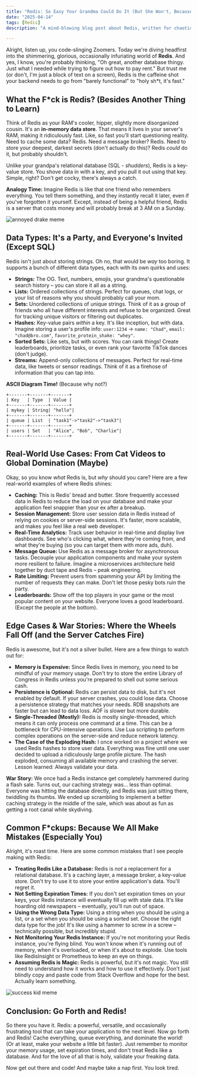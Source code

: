 ```yaml
---
title: "Redis: So Easy Your Grandma Could Do It (But She Won't, Because She's Busy Battling AI)"
date: "2025-04-14"
tags: [Redis]
description: "A mind-blowing blog post about Redis, written for chaotic Gen Z engineers who probably skim everything anyway."

---
```


Alright, listen up, you code-slinging Zoomers. Today we're diving headfirst into the shimmering, glorious, occasionally infuriating world of **Redis**. And yes, I know, you're probably thinking, "Oh great, another database thingy. Just what I needed while trying to figure out how to pay rent." But trust me (or don't, I'm just a block of text on a screen), Redis is the caffeine shot your backend needs to go from "barely functional" to "holy sh*t, it's fast."

## What the F*ck is Redis? (Besides Another Thing to Learn)

Think of Redis as your RAM's cooler, hipper, slightly more disorganized cousin. It's an **in-memory data store**. That means it lives in your server's RAM, making it ridiculously fast. Like, so fast you'll start questioning reality. Need to cache some data? Redis. Need a message broker? Redis. Need to store your deepest, darkest secrets (don't actually do this)? Redis *could* do it, but probably shouldn't.

Unlike your grandpa's relational database (SQL - *shudders*), Redis is a key-value store. You shove data in with a key, and you pull it out using that key. Simple, right? Don't get cocky, there's always a catch.

**Analogy Time:** Imagine Redis is like that one friend who remembers everything. You tell them something, and they instantly recall it later, even if you've forgotten it yourself. Except, instead of being a helpful friend, Redis is a server that costs money and will probably break at 3 AM on a Sunday.

![annoyed drake meme](https://i.imgflip.com/30b5mx.jpg)

## Data Types: It's a Party, and Everyone's Invited (Except SQL)

Redis isn't just about storing strings. Oh no, that would be *way* too boring. It supports a bunch of different data types, each with its own quirks and uses:

*   **Strings:** The OG. Text, numbers, emojis, your grandma's questionable search history – you can store it all as a string.
*   **Lists:** Ordered collections of strings. Perfect for queues, chat logs, or your list of reasons why you should probably call your mom.
*   **Sets:** Unordered collections of unique strings. Think of it as a group of friends who all have different interests and refuse to be organized. Great for tracking unique visitors or filtering out duplicates.
*   **Hashes:** Key-value pairs *within* a key. It's like inception, but with data. Imagine storing a user's profile info: `user:1234` -> `name: "Chad"`, `email: "chad@bro.com"`, `favorite_protein_shake: "whey"`.
*   **Sorted Sets:** Like sets, but with scores. You can rank things! Create leaderboards, prioritize tasks, or even rank your favorite TikTok dances (don't judge).
*   **Streams:** Append-only collections of messages. Perfect for real-time data, like tweets or sensor readings. Think of it as a firehose of information that you can tap into.

**ASCII Diagram Time!** (Because why not?)

```
+-------+-------+-------+
| Key   | Type  | Value |
+-------+-------+-------+
| mykey | String| "hello"|
+-------+-------+-------+
| queue | List  | "task1"->"task2"->"task3"|
+-------+-------+-------+
| users | Set   | "Alice", "Bob", "Charlie"|
+-------+-------+-------+
```

## Real-World Use Cases: From Cat Videos to Global Domination (Maybe)

Okay, so you know *what* Redis is, but *why* should you care? Here are a few real-world examples of where Redis shines:

*   **Caching:** This is Redis' bread and butter. Store frequently accessed data in Redis to reduce the load on your database and make your application feel snappier than your ex after a breakup.
*   **Session Management:** Store user session data in Redis instead of relying on cookies or server-side sessions. It's faster, more scalable, and makes you feel like a real web developer.
*   **Real-Time Analytics:** Track user behavior in real-time and display live dashboards. See who's clicking what, where they're coming from, and what they're buying (so you can target them with more ads, duh).
*   **Message Queue:** Use Redis as a message broker for asynchronous tasks. Decouple your application components and make your system more resilient to failure. Imagine a microservices architecture held together by duct tape and Redis – peak engineering.
*   **Rate Limiting:** Prevent users from spamming your API by limiting the number of requests they can make. Don't let those pesky bots ruin the party.
*   **Leaderboards:** Show off the top players in your game or the most popular content on your website. Everyone loves a good leaderboard. (Except the people at the bottom).

## Edge Cases & War Stories: Where the Wheels Fall Off (and the Server Catches Fire)

Redis is awesome, but it's not a silver bullet. Here are a few things to watch out for:

*   **Memory is Expensive:** Since Redis lives in memory, you need to be mindful of your memory usage. Don't try to store the entire Library of Congress in Redis unless you're prepared to shell out some serious cash.
*   **Persistence is Optional:** Redis can persist data to disk, but it's not enabled by default. If your server crashes, you could lose data. Choose a persistence strategy that matches your needs. RDB snapshots are faster but can lead to data loss. AOF is slower but more durable.
*   **Single-Threaded (Mostly):** Redis is mostly single-threaded, which means it can only process one command at a time. This can be a bottleneck for CPU-intensive operations. Use Lua scripting to perform complex operations on the server-side and reduce network latency.
*   **The Case of the Exploding Hash:** I once worked on a project where we used Redis hashes to store user data. Everything was fine until one user decided to upload a ridiculously large profile picture. The hash exploded, consuming all available memory and crashing the server. Lesson learned: Always validate your data.

**War Story:** We once had a Redis instance get completely hammered during a flash sale. Turns out, our caching strategy was… less than optimal. Everyone was hitting the database directly, and Redis was just sitting there, twiddling its thumbs. We ended up scrambling to implement a better caching strategy in the middle of the sale, which was about as fun as getting a root canal while skydiving.

## Common F*ckups: Because We All Make Mistakes (Especially You)

Alright, it's roast time. Here are some common mistakes that I see people making with Redis:

*   **Treating Redis Like a Database:** Redis is *not* a replacement for a relational database. It's a caching layer, a message broker, a key-value store. Don't try to use it to store your entire application's data. You'll regret it.
*   **Not Setting Expiration Times:** If you don't set expiration times on your keys, your Redis instance will eventually fill up with stale data. It's like hoarding old newspapers – eventually, you'll run out of space.
*   **Using the Wrong Data Type:** Using a string when you should be using a list, or a set when you should be using a sorted set. Choose the right data type for the job! It's like using a hammer to screw in a screw – technically possible, but incredibly stupid.
*   **Not Monitoring Your Redis Instance:** If you're not monitoring your Redis instance, you're flying blind. You won't know when it's running out of memory, when it's overloaded, or when it's about to explode. Use tools like RedisInsight or Prometheus to keep an eye on things.
*   **Assuming Redis is Magic:** Redis is powerful, but it's not magic. You still need to understand how it works and how to use it effectively. Don't just blindly copy and paste code from Stack Overflow and hope for the best. Actually learn something.

![success kid meme](https://i.kym-cdn.com/entries/icons/original/000/004/531/oprah-free-car.gif)

## Conclusion: Go Forth and Redis!

So there you have it. Redis: a powerful, versatile, and occasionally frustrating tool that can take your application to the next level. Now go forth and Redis! Cache everything, queue everything, and dominate the world! (Or at least, make your website a little bit faster). Just remember to monitor your memory usage, set expiration times, and don't treat Redis like a database. And for the love of all that is holy, validate your freaking data.

Now get out there and code! And maybe take a nap first. You look tired.
